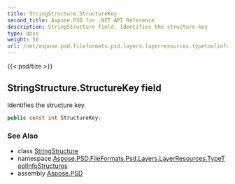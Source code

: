 ```yaml
---
title: StringStructure.StructureKey
second_title: Aspose.PSD for .NET API Reference
description: StringStructure field. Identifies the structure key
type: docs
weight: 50
url: /net/aspose.psd.fileformats.psd.layers.layerresources.typetoolinfostructures/stringstructure/structurekey/
---
```

{{< psd/tize >}}
## StringStructure.StructureKey field

Identifies the structure key.

```csharp
public const int StructureKey;
```

### See Also

* class [StringStructure](../)
* namespace [Aspose.PSD.FileFormats.Psd.Layers.LayerResources.TypeToolInfoStructures](../../stringstructure/)
* assembly [Aspose.PSD](../../../)


